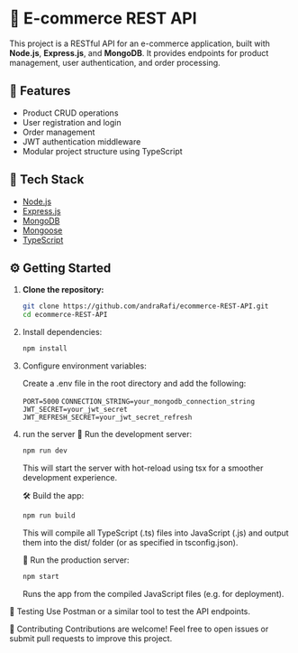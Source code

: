 # 🛒 E-commerce REST API

This project is a RESTful API for an e-commerce application, built with **Node.js**, **Express.js**, and **MongoDB**. It provides endpoints for product management, user authentication, and order processing.

## 🚀 Features

- Product CRUD operations
- User registration and login
- Order management
- JWT authentication middleware
- Modular project structure using TypeScript

## 🧰 Tech Stack

- [Node.js](https://nodejs.org/)
- [Express.js](https://expressjs.com/)
- [MongoDB](https://www.mongodb.com/)
- [Mongoose](https://mongoosejs.com/)
- [TypeScript](https://www.typescriptlang.org/)

## ⚙️ Getting Started

1. **Clone the repository:**

   ```bash
   git clone https://github.com/andraRafi/ecommerce-REST-API.git
   cd ecommerce-REST-API
   ```

2. Install dependencies:
   ```bash
   npm install
   ```
3. Configure environment variables:

   Create a .env file in the root directory and add the following:

   `PORT=5000`
   `CONNECTION_STRING=your_mongodb_connection_string`
   `JWT_SECRET=your_jwt_secret`
   `JWT_REFRESH_SECRET=your_jwt_secret_refresh`

4. run the server
   🔄 Run the development server:

   ```bash
   npm run dev
   ```

   This will start the server with hot-reload using tsx for a smoother development experience.

   🛠️ Build the app:

   ```bash
   npm run build
   ```

   This will compile all TypeScript (.ts) files into JavaScript (.js) and output them into the dist/ folder (or as specified in tsconfig.json).

   🚀 Run the production server:

   ```bash
   npm start
   ```

   Runs the app from the compiled JavaScript files (e.g. for deployment).

🧪 Testing
Use Postman or a similar tool to test the API endpoints.

🤝 Contributing
Contributions are welcome! Feel free to open issues or submit pull requests to improve this project.
